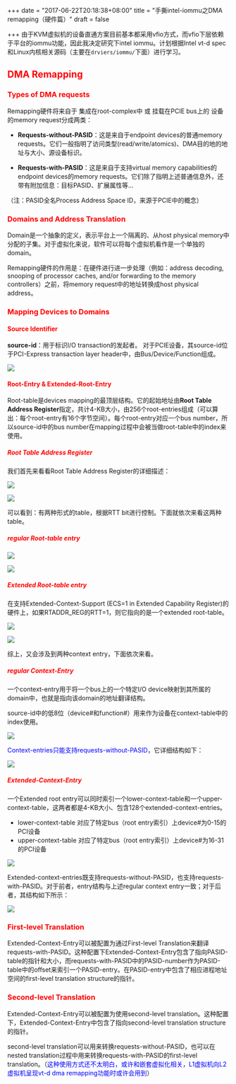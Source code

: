 +++
date = "2017-06-22T20:18:38+08:00"
title = "手撕intel-iommu之DMA remapping（硬件篇）"
draft = false

+++
由于KVM虚拟机的设备直通方案目前基本都采用vfio方式，而vfio下层依赖于平台的iommu功能，因此我决定研究下intel iommu。计划根据Intel vt-d spec和Linux内核相关源码（主要在`drviers/iommu/`下面）进行学习。

## <font color=red>DMA Remapping</font>
### <font color=red>Types of DMA requests</font>
Remapping硬件将来自于 集成在root-complex中 或 挂载在PCIE bus上的 设备的memory request分成两类：

+ **Requests-without-PASID**：这是来自于endpoint devices的普通memory requests。它们一般指明了访问类型(read/write/atomics)、DMA目的地的地址与大小、源设备标识。

+ **Requests-with-PASID**：这是来自于支持virtual memory capabilities的endpoint devices的memory requests。它们除了指明上述普通信息外，还带有附加信息：目标PASID、扩展属性等...

（注：PASID全名Process Address Space ID，来源于PCIE中的概念）

### <font color=red>Domains and Address Translation</font>
Domain是一个抽象的定义，表示平台上一个隔离的、从host physical memory中分配的子集。对于虚拟化来说，软件可以将每个虚拟机看作是一个单独的domain。

Remapping硬件的作用是：在硬件进行进一步处理（例如：address decoding, snooping of processor caches, and/or forwarding to the memory controllers）之前，将memory request中的地址转换成host physical address。

### <font color=red>Mapping Devices to Domains</font>
#### <font color=red>Source Identifier</font>
**source-id**：用于标识I/O transaction的发起者。
对于PCIE设备，其source-id位于PCI-Express transaction layer header中，由Bus/Device/Function组成。

![](https://nimisolo.github.io/iommu-source-id.JPG)

#### <font color=red>Root-Entry & Extended-Root-Entry</font>
Root-table是devices mapping的最顶层结构。它的起始地址由**Root Table Address Register**指定，共计4-KB大小，由256个root-entries组成（可以算出：每个root-entry有16个字节空间）。每个root-entry对应一个bus number，所以source-id中的bus number在mapping过程中会被当做root-table中的index来使用。

##### <font color=red>Root Table Address Register</font>

我们首先来看看Root Table Address Register的详细描述：

![](https://nimisolo.github.io/iommu-rtar.JPG)

![](https://nimisolo.github.io/iommu-rtar-2.JPG)

可以看到：有两种形式的table，根据RTT bit进行控制。下面就依次来看这两种table。

##### <font color=red>regular Root-table entry</font>

![](https://nimisolo.github.io/iommu-rte.JPG)

![](https://nimisolo.github.io/iommu-rte-2.JPG)

##### <font color=red>Extended Root-table entry</font>
在支持Extended-Context-Support (ECS=1 in Extended Capability Register)的硬件上，如果RTADDR_REG的RTT=1，则它指向的是一个extended root-table。

![](https://nimisolo.github.io/iommu-extended-rte.JPG)

![](https://nimisolo.github.io/iommu-extended-rte-2.JPG)

综上，又会涉及到两种context entry，下面依次来看。

##### <font color=red>regular Context-Entry</font>
一个context-entry用于将一个bus上的一个特定I/O device映射到其所属的domain中，也就是指向该domain的地址翻译结构。

source-id中的低8位（device#和function#）用来作为设备在context-table中的index使用。

![](https://nimisolo.github.io/iommu-map.JPG)

<font color=blue>Context-entries只能支持requests-without-PASID</font>，它详细结构如下：

![](https://nimisolo.github.io/iommu-ce.JPG)

##### <font color=red>Extended-Context-Entry</font>

一个Extended root entry可以同时索引一个lower-context-table和一个upper-context-table，这两者都是4-KB大小、包含128个extended-context-entries。

+ lower-context-table 对应了特定bus（root entry索引）上device#为0-15的PCI设备
+ upper-context-table 对应了特定bus（root entry索引）上device#为16-31的PCI设备

![](https://nimisolo.github.io/iommu-map2.JPG)

Extended-context-entries既支持requests-without-PASID，也支持requests-with-PASID。对于前者，entry结构与上述regular context entry一致；对于后者，其结构如下所示：

![](https://nimisolo.github.io/iommu-ece.JPG)

### <font color=red>First-level Translation</font>

Extended-Context-Entry可以被配置为通过First-level Translation来翻译requests-with-PASID。这种配置下Extended-Context-Entry包含了指向PASID-table的指针和大小，而requests-with-PASID中的PASID-number作为PASID-table中的offset来索引一个PASID-entry。在PASID-entry中包含了相应进程地址空间的first-level translation structure的指针。

### <font color=red>Second-level Translation</font>

Extended-Context-Entry可以被配置为使用second-level translation。这种配置下，Extended-Context-Entry中包含了指向second-level translation structure的指针。

second-level translation可以用来转换requests-without-PASID，也可以在nested translation过程中用来转换requests-with-PASID的first-level translation。（<font color=blue>这种使用方式还不太明白，或许和嵌套虚拟化相关，L1虚拟机向L2虚拟机呈现vt-d dma remapping功能时或许会用到</font>）


